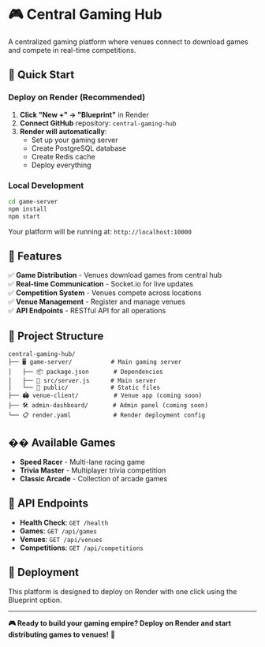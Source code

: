 # 🎮 Central Gaming Hub

A centralized gaming platform where venues connect to download games and compete in real-time competitions.

## 🚀 **Quick Start**

### **Deploy on Render (Recommended)**

1. **Click "New +" → "Blueprint"** in Render
2. **Connect GitHub** repository: `central-gaming-hub`
3. **Render will automatically**:
   - Set up your gaming server
   - Create PostgreSQL database
   - Create Redis cache
   - Deploy everything

### **Local Development**

```bash
cd game-server
npm install
npm start
```

Your platform will be running at: `http://localhost:10000`

## 🎯 **Features**

✅ **Game Distribution** - Venues download games from central hub  
✅ **Real-time Communication** - Socket.io for live updates  
✅ **Competition System** - Venues compete across locations  
✅ **Venue Management** - Register and manage venues  
✅ **API Endpoints** - RESTful API for all operations  

## 📁 **Project Structure**

```
central-gaming-hub/
├── 🖥️ game-server/           # Main gaming server
│   ├── 📦 package.json       # Dependencies
│   ├── 🚀 src/server.js      # Main server
│   └── 📁 public/            # Static files
├── 🏟️ venue-client/          # Venue app (coming soon)
├── 🛠️ admin-dashboard/       # Admin panel (coming soon)
└── 📋 render.yaml            # Render deployment config
```

## �� **Available Games**

- **Speed Racer** - Multi-lane racing game
- **Trivia Master** - Multiplayer trivia competition  
- **Classic Arcade** - Collection of arcade games

## 🔧 **API Endpoints**

- **Health Check**: `GET /health`
- **Games**: `GET /api/games`
- **Venues**: `GET /api/venues`
- **Competitions**: `GET /api/competitions`

## 🚀 **Deployment**

This platform is designed to deploy on Render with one click using the Blueprint option.

---

**🎮 Ready to build your gaming empire? Deploy on Render and start distributing games to venues!** 🚀
